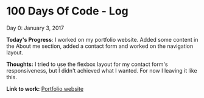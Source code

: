 # 100 Days Of Code - Log

Day 0: January 3, 2017

**Today's Progress**: I worked on my portfolio website. Added some content in the About me section, added a contact form and worked on the navigation layout.

**Thoughts:** I tried to use the flexbox layout for my contact form's responsiveness, but Ï didn't achieved what I wanted. For now I leaving it like this.

**Link to work:** [Portfolio website](http://shkurata.github.io)

